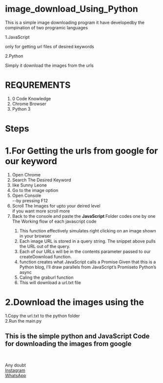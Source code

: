 # image_download_Using_Python

This is a simple image downloading program 
it have developedby the compination of two programic languages

1.JavaScript

  only for getting url files of desired keywords
  
2.Python

  Simply it download the images from the urls
  
  
 # REQUREMENTS
 1. 0 Code Knowledge
 2. Chrome Browser
 3. Python 3
 
 
 
# Steps

# 1.For Getting the urls from google for our keyword
<html>
<ol>
  <li>Open Chrome</li>
  <li>Search The Desired Keyword</li>
  <li>like Sunny Leone</li>
  <li>Go to the image option</li>
  <li>Open Console</li>
      --by pressing F12
  <li>Scroll The Images for upto your deired level<br>
    if you want more scroll more
  <li>Back to the console and paste the <b>JavaScript </b> Folder codes one by one</li>
  The Working flow of each javascript code

  <ol>
 
    
  <li>This function effectively simulates right clicking on an image shown in your browser</li>
  <li>Each image URL is stored in a query string. The snippet above pulls the URL out of the query.</li>
  <li>Each of our URLs will be in the contents parameter passed to our createDownload function. </li>
  <li>function creates what JavaScript calls a Promise Given that this is a Python blog, I’ll draw parallels from JavaScript’s Promiseto Python’s async</li>
  <li>Caling the graburl function</li>
  <li>This will download a url.txt file
   </ol>
      
  </ol>

# 2.Download the images using the <br>
  
  1.Copy the url.txt to the python folder<br>
  2.Run the main.py<br>
      
     



<h2>This is the simple python and JavaScript Code for downloading the images from google</h2><br>




Any doubt<br>
<a href="https://www.instagram.com//al_ajas1">Instagram</a><br>
<a href="https://www.wa.me/+919061161560">WhatsApp</a>
</html>
  
